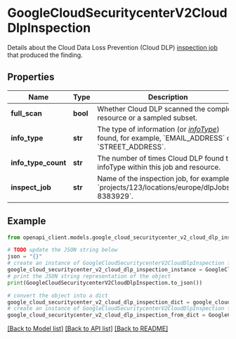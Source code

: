 # GoogleCloudSecuritycenterV2CloudDlpInspection

Details about the Cloud Data Loss Prevention (Cloud DLP) [inspection job](https://cloud.google.com/dlp/docs/concepts-job-triggers) that produced the finding.

## Properties

Name | Type | Description | Notes
------------ | ------------- | ------------- | -------------
**full_scan** | **bool** | Whether Cloud DLP scanned the complete resource or a sampled subset. | [optional] 
**info_type** | **str** | The type of information (or *[infoType](https://cloud.google.com/dlp/docs/infotypes-reference)*) found, for example, &#x60;EMAIL_ADDRESS&#x60; or &#x60;STREET_ADDRESS&#x60;. | [optional] 
**info_type_count** | **str** | The number of times Cloud DLP found this infoType within this job and resource. | [optional] 
**inspect_job** | **str** | Name of the inspection job, for example, &#x60;projects/123/locations/europe/dlpJobs/i-8383929&#x60;. | [optional] 

## Example

```python
from openapi_client.models.google_cloud_securitycenter_v2_cloud_dlp_inspection import GoogleCloudSecuritycenterV2CloudDlpInspection

# TODO update the JSON string below
json = "{}"
# create an instance of GoogleCloudSecuritycenterV2CloudDlpInspection from a JSON string
google_cloud_securitycenter_v2_cloud_dlp_inspection_instance = GoogleCloudSecuritycenterV2CloudDlpInspection.from_json(json)
# print the JSON string representation of the object
print(GoogleCloudSecuritycenterV2CloudDlpInspection.to_json())

# convert the object into a dict
google_cloud_securitycenter_v2_cloud_dlp_inspection_dict = google_cloud_securitycenter_v2_cloud_dlp_inspection_instance.to_dict()
# create an instance of GoogleCloudSecuritycenterV2CloudDlpInspection from a dict
google_cloud_securitycenter_v2_cloud_dlp_inspection_from_dict = GoogleCloudSecuritycenterV2CloudDlpInspection.from_dict(google_cloud_securitycenter_v2_cloud_dlp_inspection_dict)
```
[[Back to Model list]](../README.md#documentation-for-models) [[Back to API list]](../README.md#documentation-for-api-endpoints) [[Back to README]](../README.md)


